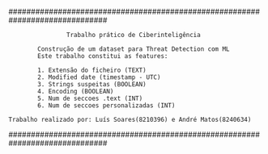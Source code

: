 ##############################################################################

                    Trabalho prático de Ciberinteligência

            Construção de um dataset para Threat Detection com ML
            Este trabalho constitui as features:

            1. Extensão do ficheiro (TEXT)
            2. Modified date (timestamp - UTC)
            3. Strings suspeitas (BOOLEAN)
            4. Encoding (BOOLEAN)
            5. Num de seccoes .text (INT)
            6. Num de seccoes personalizadas (INT)

    Trabalho realizado por: Luís Soares(8210396) e André Matos(8240634)

##############################################################################